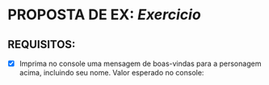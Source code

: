 # PROPOSTA DE EX: *Exercicio*
## REQUISITOS:
- [X] Imprima no console uma mensagem de boas-vindas para a personagem acima, incluindo seu nome. Valor esperado no console: